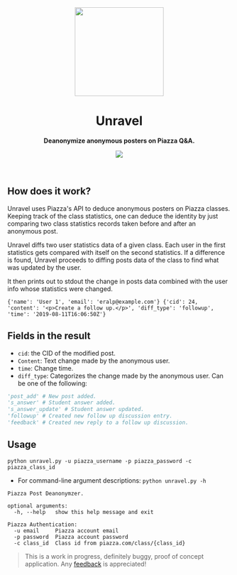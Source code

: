 <div align="center">
	<img src="https://user-images.githubusercontent.com/10602289/62837228-37fe0f00-bc3b-11e9-90ae-44b798b0511e.png" width="200" height="200">
	<h1>Unravel</h1>
	<p>
		<b>Deanonymize anonymous posters on Piazza Q&A.</b>
	</p>
  <a href="LICENSE" title="License: MIT"><img src="https://img.shields.io/badge/License-MIT-blue.svg"></a>
	<br>
	<br>
	<br>
</div>

## How does it work?
Unravel uses Piazza's API to deduce anonymous posters on Piazza classes. Keeping track of the class statistics, one can deduce the identity by just comparing two class statistics records taken before and after an anonymous post.

Unravel diffs two user statistics data of a given class. Each user in the first statistics gets compared with itself on the second statistics. If a difference is found, Unravel proceeds to diffing posts data of the class to find what was updated by the user.

It then prints out to stdout the change in posts data combined with the user info whose statistics were changed.

```
{'name': 'User 1', 'email': 'eralp@example.com'} {'cid': 24, 'content': '<p>Create a follow up.</p>', 'diff_type': 'followup', 'time': '2019-08-11T16:06:50Z'}
```

## Fields in the result

- `cid`: the CID of the modified post.
- `Content`: Text change made by the anonymous user.
- `time`: Change time.
- `diff_type`: Categorizes the change made by the anonymous user. Can be one of the following:
```python
'post_add' # New post added.
's_answer' # Student answer added.
's_answer_update' # Student answer updated.
'followup' # Created new follow up discussion entry.
'feedback' # Created new reply to a follow up discussion.
```

## Usage
```console
python unravel.py -u piazza_username -p piazza_password -c piazza_class_id
```

- For command-line argument descriptions: `python unravel.py -h`

```console
Piazza Post Deanonymzer.

optional arguments:
  -h, --help   show this help message and exit

Piazza Authentication:
  -u email     Piazza account email
  -p password  Piazza account password
  -c class_id  Class id from piazza.com/class/{class_id}
```

> This is a work in progress, definitely buggy, proof of concept application. Any [feedback](https://github.com/eralpsahin/unravel/issues/new?body=Hi,%0A%0A) is appreciated!

